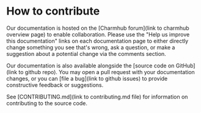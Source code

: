 # How to contribute

<!-- TODO: Update the links to point to the correct repo!! -->

Our documentation is hosted on the [Charmhub forum](link to charmhub overview page) to enable collaboration.
Please use the "Help us improve this documentation" links on each documentation page to either
directly change something you see that's wrong, ask a question, or make a suggestion about a potential
change via the comments section.

Our documentation is also available alongside the [source code on GitHub](link to github repo).
You may open a pull request with your documentation changes, or you can
[file a bug](link to github issues) to provide constructive feedback or suggestions.

See [CONTRIBUTING.md](link to contributing.md file)
for information on contributing to the source code.